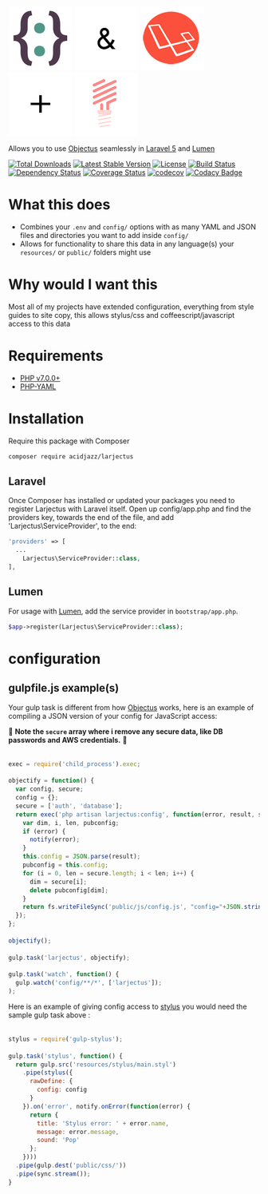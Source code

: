 [![](media/objectus128.png)](http://github.com/acidjazz/objectus)
![](media/and128.png)
[![](media/laravel128.png)](http://laravel.com)
![](media/plus128.png)
[![](media/lumen128.png)](http://lumen.laravel.com)

Allows you to use [Objectus](http://github.com/acidjazz/objectus) seamlessly in [Laravel 5](http://laravel.com) and [Lumen](http://lumen.laravel.com)

[![Total Downloads](https://poser.pugx.org/acidjazz/larjectus/downloads)](https://packagist.org/packages/acidjazz/larjectus)
[![Latest Stable Version](https://poser.pugx.org/acidjazz/larjectus/v/stable)](https://packagist.org/packages/acidjazz/larjectus)
[![License](https://poser.pugx.org/acidjazz/larjectus/license)](https://packagist.org/packages/acidjazz/larjectus)
[![Build Status](http://img.shields.io/travis/acidjazz/larjectus.svg)](https://travis-ci.org/acidjazz/larjectus)
[![Dependency Status](https://www.gemnasium.com/badges/github.com/acidjazz/larjectus.svg)](https://www.gemnasium.com/github.com/acidjazz/larjectus)
[![Coverage Status](https://coveralls.io/repos/github/acidjazz/larjectus/badge.svg?branch=master)](https://coveralls.io/github/acidjazz/larjectus?branch=master)
[![codecov](https://codecov.io/gh/acidjazz/larjectus/branch/master/graph/badge.svg)](https://codecov.io/gh/acidjazz/larjectus)
[![Codacy Badge](https://api.codacy.com/project/badge/Grade/e0078b53230747e88294f3054f2651d0)](https://www.codacy.com/app/acidjazz/larjectus?utm_source=github.com&amp;utm_medium=referral&amp;utm_content=acidjazz/larjectus&amp;utm_campaign=Badge_Grade)

# What this does
* Combines your `.env` and `config/` options with as many YAML and JSON files and directories you want to add inside `config/`
* Allows for functionality to share this data in any language(s) your `resources/` or `public/` folders might use 

# Why would I want this
Most all of my projects have extended configuration, everything from style guides to site copy, this allows stylus/css and coffeescript/javascript access to this data

# Requirements

* [PHP v7.0.0+](https://www.php.net/)
* [PHP-YAML](http://php.net/manual/en/book.yaml.php)

# Installation

Require this package with Composer

```bash
composer require acidjazz/larjectus
```

## Laravel

Once Composer has installed or updated your packages you need to register Larjectus with Laravel itself. Open up config/app.php and find the providers key, towards the end of the file, and add 'Larjectus\ServiceProvider', to the end:

```php
'providers' => [
  ...
    Larjectus\ServiceProvider::class,
],
```

## Lumen

For usage with [Lumen](http://lumen.laravel.com), add the service provider in `bootstrap/app.php`. 

```php
$app->register(Larjectus\ServiceProvider::class);
```

# configuration

## gulpfile.js example(s)

Your gulp task is different from how [Objectus](https://github.com/acidjazz/objectus) works, here is an example of compiling a JSON version of your config for JavaScript access:

🚨 **Note the `secure` array where i remove any secure data, like DB passwords and AWS credentials.** 🚨

```javascript

exec = require('child_process').exec;

objectify = function() {
  var config, secure;
  config = {};
  secure = ['auth', 'database'];
  return exec('php artisan larjectus:config', function(error, result, stderr) {
    var dim, i, len, pubconfig;
    if (error) {
      notify(error);
    }
    this.config = JSON.parse(result);
    pubconfig = this.config;
    for (i = 0, len = secure.length; i < len; i++) {
      dim = secure[i];
      delete pubconfig[dim];
    }
    return fs.writeFileSync('public/js/config.js', "config="+JSON.stringify(pubconfig)+";", 'utf8');
  });
};

objectify();

gulp.task('larjectus', objectify);

gulp.task('watch', function() {
  gulp.watch('config/**/*', ['larjectus']);
);
```

Here is an example of giving config access to [stylus](http://stylus-lang.com/) you would need the sample gulp task above :

```javascript

stylus = require('gulp-stylus');

gulp.task('stylus', function() {
  return gulp.src('resources/stylus/main.styl')
    .pipe(stylus({
      rawDefine: {
        config: config
      }
    }).on('error', notify.onError(function(error) {
      return {
        title: 'Stylus error: ' + error.name,
        message: error.message,
        sound: 'Pop'
      };
    })))
  .pipe(gulp.dest('public/css/'))
  .pipe(sync.stream());
}
```


